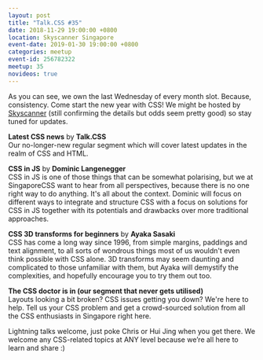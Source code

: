 ```yaml
---
layout: post
title: "Talk.CSS #35"
date: 2018-11-29 19:00:00 +0800
location: Skyscanner Singapore
event-date: 2019-01-30 19:00:00 +0800
categories: meetup
event-id: 256782322
meetup: 35
novideos: true
---
```

As you can see, we own the last Wednesday of every month slot. Because, consistency. Come start the new year with CSS! We might be hosted by [Skyscanner](https://www.skyscanner.com.sg/) (still confirming the details but odds seem pretty good) so stay tuned for updates.

**Latest CSS news** by **Talk.CSS**  
Our no-longer-new regular segment which will cover latest updates in the realm of CSS and HTML.

**CSS in JS** by **Dominic Langenegger**  
CSS in JS is one of those things that can be somewhat polarising, but we at SingaporeCSS want to hear from all perspectives, because there is no one right way to do anything. It's all about the context. Dominic will focus on different ways to integrate and structure CSS with a focus on solutions for CSS in JS together with its potentials and drawbacks over more traditional approaches.

**CSS 3D transforms for beginners** by **Ayaka Sasaki**  
CSS has come a long way since 1996, from simple margins, paddings and text alignment, to all sorts of wondrous things most of us wouldn't even think possible with CSS alone. 3D transforms may seem daunting and complicated to those unfamiliar with them, but Ayaka will demystify the complexities, and hopefully encourage you to try them out too.

**The CSS doctor is in (our segment that never gets utilised)**  
Layouts looking a bit broken? CSS issues getting you down? We're here to help. Tell us your CSS problem and get a crowd-sourced solution from all the CSS enthusiasts in Singapore right here.

Lightning talks welcome, just poke Chris or Hui Jing when you get there. We welcome any CSS-related topics at ANY level because we’re all here to learn and share :)
